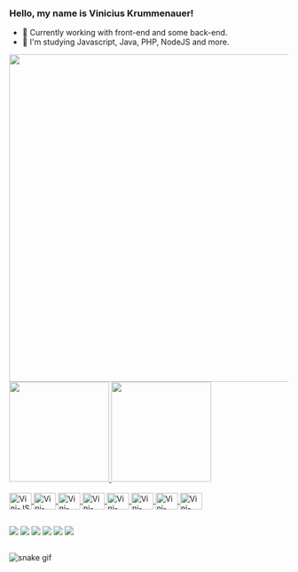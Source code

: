 ### Hello, my name is Vinicius Krummenauer!

- 🔭 Currently working with front-end and some back-end.
- 🌱 I'm studying Javascript, Java, PHP, NodeJS and more.
<div>
<img align="right" height="590em" src="https://raw.githubusercontent.com/gist/vinikrummenauer/0ce8fc4519126a5409981a217e940b81/raw/072fa0727db1adc9bc81eb287c9367a96d18ae30/githubcard.svg" />
  <a href="https://github.com/vinikrummenauer">
  <img height="180em" src="https://github-readme-stats.vercel.app/api?username=vinikrummenauer&show_icons=true&theme=tokyonight&include_all_commits=true&count_private=true&bg_color=35,1a1b27,252334"/>
  <img height="180em" src="https://github-readme-stats.vercel.app/api/top-langs/?username=vinikrummenauer&layout=compact&langs_count=16&theme=tokyonight"/>
</div>
<div style="display: inline_block"><br>
  <img align="center" alt="Vini-JS" height="30" width="40" src="https://cdn.jsdelivr.net/gh/devicons/devicon/icons/javascript/javascript-original.svg" />
  <img align="center" alt="Vini-JAVA" height="30" width="40" src="https://cdn.jsdelivr.net/gh/devicons/devicon/icons/java/java-original.svg" />
  <img align="center" alt="Vini-AngularJS" height="30" width="40" src="https://cdn.jsdelivr.net/gh/devicons/devicon/icons/angularjs/angularjs-plain.svg" />
  <img align="center" alt="Vini-NodeJS" height="30" width="40" src="https://cdn.jsdelivr.net/gh/devicons/devicon/icons/nodejs/nodejs-original.svg" />
  <img align="center" alt="Vini-PHP" height="30" width="40" src="https://cdn.jsdelivr.net/gh/devicons/devicon/icons/php/php-plain.svg" />
  <img align="center" alt="Vini-HTML" height="30" width="40" src="https://cdn.jsdelivr.net/gh/devicons/devicon/icons/html5/html5-plain.svg" />
  <img align="center" alt="Vini-CSS" height="30" width="40" src="https://cdn.jsdelivr.net/gh/devicons/devicon/icons/css3/css3-plain.svg" />
  <img align="center" alt="Vini-MySQL" height="30" width="40" src="https://cdn.jsdelivr.net/gh/devicons/devicon/icons/mysql/mysql-plain.svg" />
</div>

##

<div>
  <a href="mailto:viniciuskdepaula@gmail.com?subject=Hello!" target="_blank"><img src="https://img.shields.io/badge/Gmail-D14836?style=for-the-badge&logo=gmail&logoColor=white" target="_blank"></a>
  <a href="https://wa.me/5505195633760" target="_blank"><img src="https://img.shields.io/badge/WhatsApp-25D366?style=for-the-badge&logo=whatsapp&logoColor=white" target="_blank"></a>
  <a href="https://www.instagram.com/mynezius_999" target="_blank"><img src="https://img.shields.io/badge/Instagram-E4405F?style=for-the-badge&logo=instagram&logoColor=white" target="_blank"></a>
  <a href="https://www.twitch.tv/viniwrld" target="_blank"><img src="https://img.shields.io/badge/Twitch-9146FF?style=for-the-badge&logo=twitch&logoColor=white" target="_blank"></a>
  <a href="https://steamcommunity.com/id/viniizinw" target="_blank"><img src="https://img.shields.io/badge/Steam-000000?style=for-the-badge&logo=steam&logoColor=white" target="_blank"></a>
  <a href="https://open.spotify.com/user/buxnyez46r9ya7kr5lj8uv9my?si=7986414ef7634376" target="_blank"><img src="https://img.shields.io/badge/Spotify-1ED760?&style=for-the-badge&logo=spotify&logoColor=white" target="_blank"></a>
</div>
  
##
![snake gif](https://github.com/vinikrummenauer/vinikrummenauer/blob/output/github-contribution-grid-snake.svg)

